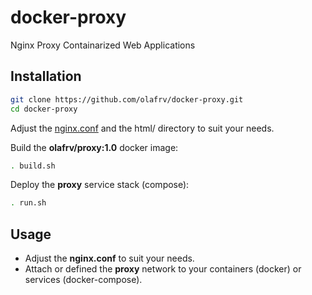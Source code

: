 # docker-proxy
Nginx Proxy Containarized Web Applications

## Installation

```bash
git clone https://github.com/olafrv/docker-proxy.git
cd docker-proxy
```
Adjust the [nginx.conf](https://docs.docker.com/samples/library/nginx/) and the html/ directory to suit your needs.

Build the **olafrv/proxy:1.0** docker image:

```bash
. build.sh
```

Deploy the **proxy** service stack (compose):

```bash
. run.sh
```

## Usage

  * Adjust the **nginx.conf** to suit your needs.
  * Attach or defined the **proxy** network to your containers (docker) or services (docker-compose).
